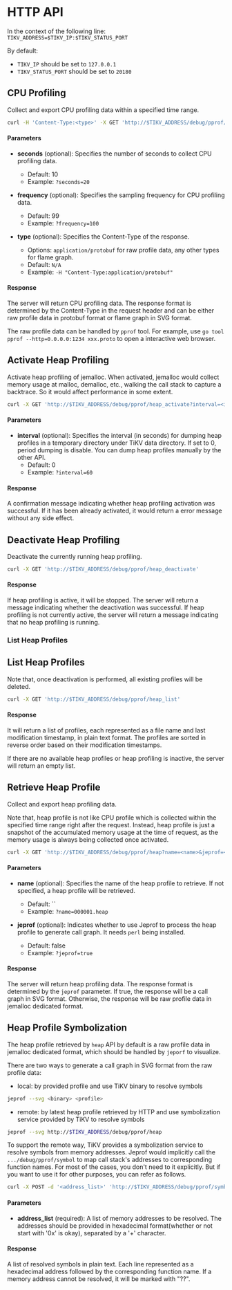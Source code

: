 # HTTP API

In the context of the following line: `TIKV_ADDRESS=$TIKV_IP:$TIKV_STATUS_PORT`

By default:

- `TIKV_IP` should be set to `127.0.0.1`
- `TIKV_STATUS_PORT` should be set to `20180`

## CPU Profiling

Collect and export CPU profiling data within a specified time range.

```bash
curl -H 'Content-Type:<type>' -X GET 'http://$TIKV_ADDRESS/debug/pprof/profile?seconds=<seconds>&frequency=<frequency>'
```

#### Parameters

- **seconds** (optional): Specifies the number of seconds to collect CPU profiling data.
  - Default: 10
  - Example: `?seconds=20`

- **frequency** (optional): Specifies the sampling frequency for CPU profiling data.
  - Default: 99
  - Example: `?frequency=100`

- **type** (optional): Specifies the Content-Type of the response.
  - Options: `application/protobuf` for raw profile data, any other types for flame graph.
  - Default: `N/A`
  - Example: `-H "Content-Type:application/protobuf"`

#### Response

The server will return CPU profiling data. The response format is determined by the Content-Type in the request header and can be either raw profile data in protobuf format or flame graph in SVG format.

The raw profile data can be handled by `pprof` tool. For example, use `go tool pprof --http=0.0.0.0:1234 xxx.proto` to open a interactive web browser.

## Activate Heap Profiling

Activate heap profiling of jemalloc. When activated, jemalloc would collect memory usage at malloc, demalloc, etc., walking the call stack to capture a backtrace. So it would affect performance in some extent.

```bash
curl -X GET 'http://$TIKV_ADDRESS/debug/pprof/heap_activate?interval=<interval>'
```

#### Parameters

- **interval** (optional): Specifies the interval (in seconds) for dumping heap profiles in a temporary directory under TiKV data directory. If set to 0, period dumping is disable. You can dump heap profiles manually by the other API.
  - Default: 0
  - Example: `?interval=60`

#### Response

A confirmation message indicating whether heap profiling activation was successful. If it has been already activated, it would return a error message without any side effect.

## Deactivate Heap Profiling

Deactivate the currently running heap profiling.

```bash
curl -X GET 'http://$TIKV_ADDRESS/debug/pprof/heap_deactivate'
```

#### Response

If heap profiling is active, it will be stopped. The server will return a message indicating whether the deactivation was successful.
If heap profiling is not currently active, the server will return a message indicating that no heap profiling is running.

### List Heap Profiles

## List Heap Profiles

Note that, once deactivation is performed, all existing profiles will be deleted.

```bash
curl -X GET 'http://$TIKV_ADDRESS/debug/pprof/heap_list'
```

#### Response

It will return a list of profiles, each represented as a file name and last modification timestamp, in plain text format. The profiles are sorted in reverse order based on their modification timestamps.

If there are no available heap profiles or heap profiling is inactive, the server will return an empty list.

## Retrieve Heap Profile

Collect and export heap profiling data.

Note that, heap profile is not like CPU profile which is collected within the specified time range right after the request. Instead, heap profile is just a snapshot of the accumulated memory usage at the time of request, as the memory usage is always being collected once activated.

```bash
curl -X GET 'http://$TIKV_ADDRESS/debug/pprof/heap?name=<name>&jeprof=<true>'
```

#### Parameters

- **name** (optional): Specifies the name of the heap profile to retrieve. If not specified, a heap profile will be retrieved.
  - Default: ``
  - Example: `?name=000001.heap`

- **jeprof** (optional): Indicates whether to use Jeprof to process the heap profile to generate call graph. It needs `perl` being installed.
  - Default: false
  - Example: `?jeprof=true`

#### Response

The server will return heap profiling data. The response format is determined by the `jeprof` parameter. If true, the response will be a call graph in SVG format. Otherwise, the response will be raw profile data in jemalloc dedicated format.

## Heap Profile Symbolization

The heap profile retrieved by `heap` API by default is a raw profile data in jemalloc dedicated format, which should be handled by `jeporf` to visualize.

There are two ways to generate a call graph in SVG format from the raw profile data:

- local: by provided profile and use TiKV binary to resolve symbols

```bash
jeprof --svg <binary> <profile>
```

- remote: by latest heap profile retrieved by HTTP and use symbolization service provided by TiKV to resolve symbols

```bash
jeprof --svg http://$TIKV_ADDRESS/debug/pprof/heap 
```

To support the remote way, TiKV provides a symbolization service to resolve symbols from memory addresses. Jeprof would implicitly call the `.../debug/pprof/symbol` to map call stack's addresses to corresponding function names. For most of the cases, you don't need to
it explicitly. But if you want to use it for other purposes, you can refer as follows.

```bash
curl -X POST -d '<address_list>' 'http://$TIKV_ADDRESS/debug/pprof/symbol'
```

#### Parameters

- **address_list** (required): A list of memory addresses to be resolved. The addresses should be provided in hexadecimal format(whether or not start with '0x' is okay), separated by a '+' character.

#### Response

A list of resolved symbols in plain text. Each line represented as a hexadecimal address followed by the corresponding function name. If a memory address cannot be resolved, it will be marked with "??".

